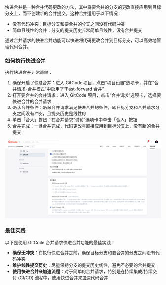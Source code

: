 
快进合并是一种合并代码更改的方法，其中将要合并的分支的更改直接应用到目标分支上，而不创建新的合并提交。这种合并适用于以下情况：

- 没有代码冲突：目标分支和要合并的分支之间没有代码冲突
- 简单且线性的合并：分支的提交历史非常简单且线性，没有合并提交

通过合并请求的快进合并功能可以快进将代码更改合并到目标分支，可以高效地管理代码合并。

### 如何执行快进合并

执行快进合并非常简单：

1. 确保开启了快进合并：进入 GitCode 项目，点击“项目设置”选项卡，并在“合并请求-合并模式”中启用了“Fast-forward 合井”
2. 打开要合并的合并请求：进入 GitCode 项目，点击“合并请求”选项卡，选择要快进合并的合并请求
3. 确认合并条件：确保合并请求满足快进合并的条件，即目标分支和合并请求分支之间没有冲突，且提交历史是线性的
4. 单击「合入」按钮：在合并请求“讨论”选项卡中单击「合入」按钮
5. 合并完成：一旦合并完成，代码更改将直接应用到目标分支上，没有新的合并提交

![快进合并](../images/mr-fast-forward.png)

### 最佳实践

以下是使用 GitCode 合并请求快进合并功能的最佳实践：

- **确保无冲突**：在执行快进合并之前，确保目标分支和要合并的分支之间没有代码冲突
- **维护线性提交历史**：尽量保持分支的提交历史线性，避免不必要的合并提交
- **使用快进合并来加速流程**：对于简单的合并请求，特别是在持续集成/持续交付 (CI/CD) 流程中，使用快进合并来加速代码合并